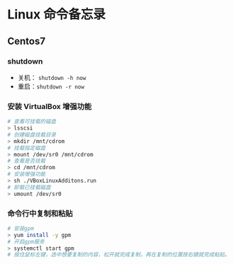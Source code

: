 # Linux 命令备忘录

## Centos7

### shutdown
- 关机： `shutdown -h now`
- 重启：`shutdown -r now`

### 安装 VirtualBox 增强功能
```bash
# 查看可挂载的磁盘
> lsscsi
# 创建磁盘挂载目录
> mkdir /mnt/cdrom
# 挂载指定磁盘
> mount /dev/sr0 /mnt/cdrom
# 查看是否挂载
> cd /mnt/cdrom
# 安装增强功能
> sh ./VBoxLinuxAdditons.run
# 卸载已挂载磁盘
> umount /dev/sr0
```

### 命令行中复制和粘贴
```bash
# 安装gpm
> yum install -y gpm
# 开启gpm服务
> systemctl start gpm
# 按住鼠标左键，选中想要复制的内容，松开就完成复制，再在复制的位置按右键就完成粘贴。
```
